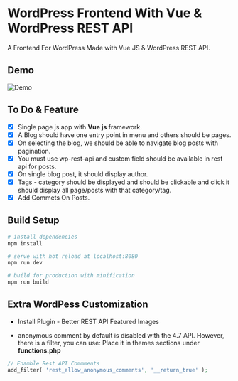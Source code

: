 # WordPress Frontend With Vue & WordPress REST API

A Frontend For WordPress Made with Vue JS & WordPress REST API.

## Demo

![Demo](https://github.com/shindesharad71/WordPress-Fronted-With-Vue/blob/master/demo.gif?raw=true "Demo")

## To Do & Feature

- [x] Single page js app with **Vue js** framework.
- [x] A Blog should have one entry point in menu and others should be pages.
- [x] On selecting the blog, we should be able to navigate blog posts with pagination.
- [x] You must use wp-rest-api and custom field should be available in rest api for posts.
- [x] On single blog post, it should display author.
- [x] Tags - category should be displayed and should be clickable and click it should display all page/posts with that category/tag.
- [x] Add Commets On Posts.

## Build Setup

``` bash
# install dependencies
npm install

# serve with hot reload at localhost:8080
npm run dev

# build for production with minification
npm run build
```

## Extra WordPess Customization

* Install Plugin - Better REST API Featured Images

* anonymous comment by default is disabled with the 4.7 API. However, there is a filter, you can use: 
Place it in themes sections under **functions.php**

```php 
// Enamble Rest API Commments
add_filter( 'rest_allow_anonymous_comments', '__return_true' );
```
